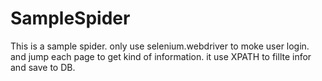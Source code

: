 # SampleSpider
This is a sample spider. only use selenium.webdriver to moke user login. and jump each page to get kind of information. 
it use XPATH to fillte infor and save to DB.
